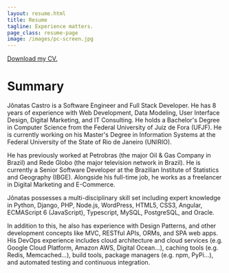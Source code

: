 ```yaml
---
layout: resume.html
title: Resume
tagline: Experience matters.
page_class: resume-page
image: /images/pc-screen.jpg
---
```


<a target="_blank" href="https://1drv.ms/w/s!AoodVMh-qw41yVumo-oTIL8y6OIQ">Download my CV.</a>

# Summary

Jônatas Castro is a Software Engineer and Full Stack Developer. He has 8 years of experience with Web 
Development, Data Modeling, User Interface Design, Digital Marketing, and IT Consulting. He holds a Bachelor's Degree in 
Computer Science from the Federal University of Juiz de Fora (UFJF). He is currently working on his Master's Degree in 
Information Systems at the Federal University of the State of Rio de Janeiro (UNIRIO).

He has previously worked at Petrobras (the major Oil & Gas Company in Brazil) and Rede Globo (the major television 
network in Brazil). 
He is currently a Senior Software Developer at the Brazilian Institute of Statistics and Geography (IBGE). 
Alongside his full-time job, he works as a freelancer in Digital Marketing and E-Commerce.

Jônatas possesses a multi-disciplinary skill set including expert knowledge in Python, Django, PHP, Node.js, WordPress, 
HTML5, CSS3, Angular, ECMAScript 6 (JavaScript), Typescript, MySQL, PostgreSQL, and Oracle. 

In addition to this, he also has experience with Design Patterns, and other development concepts like MVC, RESTful APIs, ORMs, 
and SPA web apps. His DevOps experience includes cloud architecture and cloud services (e.g. Google Cloud Platform, 
Amazon AWS, Digital Ocean…), caching tools (e.g. Redis, Memcached…), build tools, package managers (e.g. npm, PyPi…), 
and automated testing and continuous integration.

<!--
# Recent startup freelancer experience

## <img src="/images/vesti-logo.png" class="inline-image" /> VESTI
### Senior front-end developer <br><small>Since Jun, 2017 (Remotely)</small>
* Company: A Startup that rents e-commerce apps to retailers and wholesale businesses in the 
clothing industry (https://vesti.mobi)
* Developed 4 web apps (SPA) using Angular framework with RESTful API provided by the client 
(1 mobile web app for retailer quotes, 1 mobile web app for wholesale quotes, 1 mobile web app 
for payment/checkout and 1 desktop web app)
* Automated deploy at Amazon AWS environment (CloudFront + S3)  
* Assisted the CEO with technology consulting and prospecting

## <img src="/images/resgata-logo.png" class="inline-image" /> RESGATA
### IT consultant <br><small>Jan, 2017 to Dec, 2017 (Remotely)</small>
* Company: A Startup aimed at helping clients recovering from wrong charges with collective legal claims against large 
companies.  (https://www.resgata.com.br)
* Created a complex business workflow and integration with RESTful APIs of digital marketing tools using Python. 
This workflow includes: Email Marketing (Mailchimp and Autopilot), CRM (Pipedrive), support (Zendesk), Typeform, 
Zapier, Facebook Ads, Google Ads, Google Analytics
* Remodeled a WordPress website integrated into the business workflow
* Assisted the CEO Collaborated with technology consulting and prospecting




# Full-time job experience

## <img src="/images/ibge-logo.png" class="inline-image" />BRAZILIAN INSTITUTE OF GEOGRAPHY AND STATISTICS
### Software Engineering Supervisor <br><small>JUN, 2014 (+4 YEARS - Present)</small>

* Led the BTPlan development for the Brazilian 2020 Census Project – a planning and evaluation system that supports the Brazilian geographic territorial base management using Python/Django/GeoDjango, Oraclegis, and Angular. This application is used by all the Brazilian federal units supervisors (27 states) that are responsible for the geographic range limits of 5070 municipalities of Brazil. 
* Converted the Brazilian Environmental Information Database System from an old architecture (Oracle Forms) to a new architecture (RESTful API + web client) – using Node.js Loopback, Oracle and Angular
* Managed the #Mapeiaí development project – a collaborative mapping application that supports the continuous cartographic bases using Python/Django, PostgreSQL, and Angular
* Developed a full Access Control solution to support Geographic Information System authentication and authorization management 
* Built mapping viewer applications using AngularJS, Angular, LeafletJS, Open Layers and GeoServer
* Designed RESTful APIs using Python/Django, Node.js/Express/Loopback and C# .Net development
* Worked with database management including Oracle, OracleGis, PostgreSQL, Postgis, SQLite, and SpatialLite

## <img src="/images/globo-logo.jpg" class="inline-image" /> TV GLOBO
###	Full Stack Developer/TV System Researcher <br><small>SEP, 2013 TO MAY, 2014 (9 MONTHS)</small>
Collaborated with a team to the develop a hybrid (web/native), second screen, and real-time application for iOS and Android. This app aired at national network during FIFA World Cup 2014 games. Used the following skills: 
* Strong HTML5, CSS3, JavaScript, jQuery, Python and C# .Net. development 
* Test driven development and continuous integration
* UX design of mobile app
* WebSocket, RESTful APIs and Amazon AWS environment
* Scrum and Kanban methodologies
* Social Network login integration: Facebook, Twitter, and Google+

##  <img src="/images/deloitte-logo.png" class="inline-image" /> DELOITTE
### Business Analyst (Technology Advisory) <br><small>JAN, 2013 TO AUG, 2013 (8 MONTHS)</small>
Worked at Petrobras, the Major Brazilian Oil and Gas Company
- Implemented business dashboards about daily oil production from E&P projects using QlikView, Oracle and JavaScript technologies
- Managed Oracle databases using PL/SQL language (Oracle)
- Created an automatic ETL (Extraction, Transform, Load) mechanism for different data sources (SAP databases and datasheets)
- Supported economic analysis activities of the PRÉ-SAL project portfolio
- Built automated validation workflow


##  <img src="/images/emidia-logo.png" class="inline-image" /> GRUPO EMÍDIA
###	Web Developer <br><small>MAR, 2012 TO NOV, 2012 (9 MONTHS)</small>
-	Conducted the design and development of the management system of a preparatory school for civil service exams
-	Led the planning, project management, development and maintenance of Skoom: a social network of discounts and benefits
-	Developed websites and web systems using (X)HTML, CSS, JavaScript, jQuery, PHP and MySQL according to W3C standards.
-	Improved SEO (Search Engine Optimization) of dynamic websites
-	Built websites using the WordPress platform
-	Collaborated with UX design
-	Supported security enhancements and performance optimization of internet systems


## <img src="/images/brasdev-logo.gif" class="inline-image" /> BRASDEV DEVELOPERS
### Web developer <br><small>JAN, 2010 TO DEC, 2010 (1 YEAR)</small>
- Developed websites and web systems using (X)HTML, CSS, JavaScript, jQuery, PHP, Wordpress and MySQL according to W3C standards for an online flower shop, a portal about elder care, a hotsite for an english course, institutional websites for hospital, university and trading companies
- Created graphic material for advertising campaigns
- Elaborated UX for websites
-->